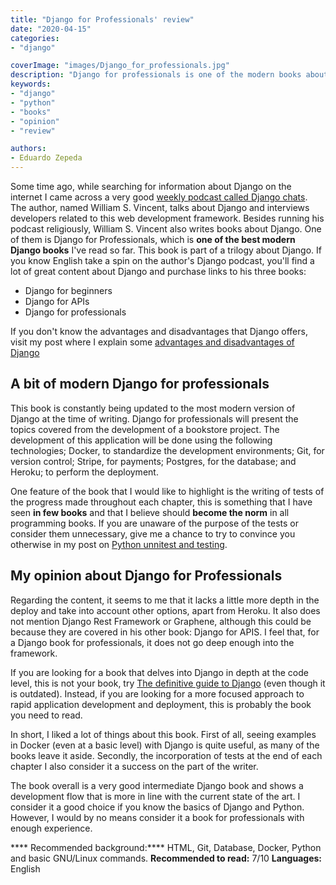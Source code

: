 ```yaml
---
title: "Django for Professionals' review"
date: "2020-04-15"
categories:
- "django"

coverImage: "images/Django_for_professionals.jpg"
description: "Django for professionals is one of the modern books about the Django web development framework. This post is my take on the book."
keywords:
- "django"
- "python"
- "books"
- "opinion"
- "review"

authors:
- Eduardo Zepeda
---
```


Some time ago, while searching for information about Django on the internet I came across a very good [weekly podcast called Django chats](https://djangochat.com/). The author, named William S. Vincent, talks about Django and interviews developers related to this web development framework. Besides running his podcast religiously, William S. Vincent also writes books about Django. One of them is Django for Professionals, which is **one of the best modern Django books** I've read so far. This book is part of a trilogy about Django. If you know English take a spin on the author's Django podcast, you'll find a lot of great content about Django and purchase links to his three books:

* Django for beginners
* Django for APIs
* Django for professionals

If you don't know the advantages and disadvantages that Django offers, visit my post where I explain some [advantages and disadvantages of Django](/en/why-should-you-use-django-framework/)

## A bit of modern Django for professionals

This book is constantly being updated to the most modern version of Django at the time of writing. Django for professionals will present the topics covered from the development of a bookstore project. The development of this application will be done using the following technologies; Docker, to standardize the development environments; Git, for version control; Stripe, for payments; Postgres, for the database; and Heroku; to perform the deployment.

One feature of the book that I would like to highlight is the writing of tests of the progress made throughout each chapter, this is something that I have seen **in few books** and that I believe should **become the norm** in all programming books. If you are unaware of the purpose of the tests or consider them unnecessary, give me a chance to try to convince you otherwise in my post on [Python unnitest and testing](/en/unittest-python-are-python-tests-worthwhile/).

## My opinion about Django for Professionals

Regarding the content, it seems to me that it lacks a little more depth in the deploy and take into account other options, apart from Heroku. It also does not mention Django Rest Framework or Graphene, although this could be because they are covered in his other book: Django for APIS. I feel that, for a Django book for professionals, it does not go deep enough into the framework.

If you are looking for a book that delves into Django in depth at the code level, this is not your book, try [The definitive guide to Django](/en/the-definitive-guide-to-django/) (even though it is outdated). Instead, if you are looking for a more focused approach to rapid application development and deployment, this is probably the book you need to read.

In short, I liked a lot of things about this book. First of all, seeing examples in Docker (even at a basic level) with Django is quite useful, as many of the books leave it aside. Secondly, the incorporation of tests at the end of each chapter I also consider it a success on the part of the writer.

The book overall is a very good intermediate Django book and shows a development flow that is more in line with the current state of the art. I consider it a good choice if you know the basics of Django and Python. However, I would by no means consider it a book for professionals with enough experience.

**** Recommended background:**** HTML, Git, Database, Docker, Python and basic GNU/Linux commands.
**Recommended to read:** 7/10
**Languages:** English